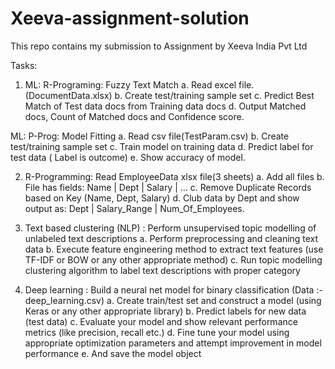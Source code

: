 # Xeeva-assignment-solution
This repo contains my submission to Assignment by Xeeva India Pvt Ltd

Tasks:
1.	ML: R-Programing: Fuzzy Text Match
a.	Read excel file. (DocumentData.xlsx)
b.	Create test/training sample set
c.	Predict Best Match of Test data docs from Training data docs
d.	Output Matched docs, Count of Matched docs and Confidence score.

ML: P-Prog: Model Fitting
a.	Read csv file(TestParam.csv)
b.	Create test/training sample set
c.	Train model on training data
d.	Predict label for test data ( Label is outcome)
e.	Show accuracy of model.

2.	R-Programming: Read EmployeeData xlsx file(3 sheets)
a.	Add all files
b.	File has fields: Name | Dept | Salary | …
c.	Remove Duplicate Records based on Key (Name, Dept, Salary)
d.	Club data by Dept and show output as: Dept | Salary_Range | Num_Of_Employees.

3.	Text based clustering (NLP) : Perform unsupervised topic modelling of unlabeled text descriptions
a.	Perform preprocessing and cleaning  text data 
b.	Execute feature engineering method to extract text features (use TF-IDF or BOW or any other appropriate method)
c.	Run topic modelling clustering algorithm to label text descriptions with proper category

4.	Deep learning : Build a neural net model for binary classification (Data :- deep_learning.csv)
a.	Create train/test set and construct a model (using Keras or any other appropriate library)
b.	Predict labels for new data (test data)
c.	Evaluate your model and show relevant performance metrics (like precision, recall etc.)
d.	Fine tune your model using appropriate optimization parameters and attempt improvement in model performance
e.	And save the model object
